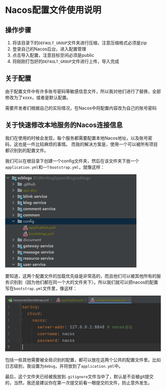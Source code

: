 # Nacos配置文件使用说明

## 操作步骤

1. 将该目录下的`DEFAULT_GROUP`文件夹进行压缩，注意压缩格式必须是zip
2. 登录自己的Nacos后台，进入配置管理
3. 点击导入配置，注意目标空间必须是public
4. 将刚刚打包好的`DEFAULT_GROUP`文件进行上传，导入完成

## 关于配置

由于配置文件中有许多账号密码等敏感信息文件，所以我对他们进行了替换，全部修改为了xxxx，或者是默认配置。

需要开发者们根据自己的实际情况，在Nacos中将配置内容改为自己的账号密码

## 关于快速修改本地服务的Nacos连接信息

我们在使用的时候会发现，每个服务都需要配置本地Nacos地址，以及账号密码，这也是一件比较麻烦的事情。 而我的解决方案是，使用一个可以被所有项目都识别到的配置文件。

我们可以在根目录下创建一个config文件夹，然后在该文件夹下放一个`application.yml`和`一个bootstrap.yml`，就像这样：

![image-20220926104735905](image/image-20220926104735905.png)

要知道，这两个配置文件的加载优先级是非常高的，而且他们可以被其他所有的服务识别到（因为他们都在同一个大的文件夹下）。所以我们就可以把nacos的配置写在`bootstrap.yml`文件里，像这样：

![image-20220926105137150](image/image-20220926105137150.png)

包括一些其他需要被全局识别的配置，都可以放在这两个公共的配置文件里。比如日志级别，我设置为`debug`，并将放到了`application.yml`中。

最后，这个文件夹已经被我放到`.gitignore`文件当中了，默认是不会被git提交的，当然，我还是建议你在第一次提交前看一眼提交的文件，防止意外发生。
